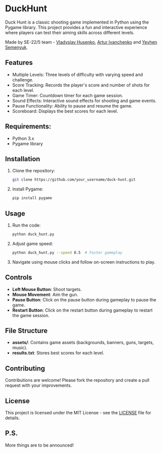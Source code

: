 # DuckHunt
Duck Hunt is a classic shooting game implemented in Python using the Pygame library. This project provides a fun and interactive experience where players can test their aiming skills across different levels.

Made by SE-22/5 team -   [Vladyslav Husenko](https://github.com/eezzytek), [Artur Ivanchenko](https://github.com/hatehisoka) and [Yevhen Semenyuk](https://github.com/JeanShain).

## Features
* Multiple Levels: Three levels of difficulty with varying speed and challenge.
* Score Tracking: Records the player's score and number of shots for each level.
* Game Timer: Countdown timer for each game session.
* Sound Effects: Interactive sound effects for shooting and game events.
* Pause Functionality: Ability to pause and resume the game.
* Scoreboard: Displays the best scores for each level.

## Requirements:
* Python 3.x
* Pygame library

## Installation
1. Clone the repository:
   ```bash
   git clone https://github.com/your_username/duck-hunt.git
   ```
2. Install Pygame:
   ```bash
   pip install pygame
   ```

## Usage
1. Run the code:
   ```bash
   python duck_hunt.py
   ```
2. Adjust game speed:
   ```bash
   python duck_hunt.py --speed 0.5  # Faster gameplay
   ```
3. Navigate using mouse clicks and follow on-screen instructions to play.

## Controls
* **Left Mouse Button**: Shoot targets.
* **Mouse Movement**: Aim the gun.
* **Pause Button**: Click on the pause button during gameplay to pause the game.
* **Restart Button**: Click on the restart button during gameplay to restart the game session.

## File Structure
* **assets/**: Contains game assets (backgrounds, banners, guns, targets, music).
* **results.txt**: Stores best scores for each level.

## Contributing
Contributions are welcome! Please fork the repository and create a pull request with your improvements.

## License
This project is licensed under the MIT License - see the [LICENSE](https://github.com/eezzytek/DuckHunt/blob/main/LICENSE) file for details.

## P.S.
More things are to be announced!
